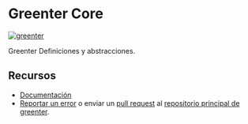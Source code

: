 # Greenter Core

[![greenter](https://greenter.dev/img/greenter_badge.svg)](https://github.com/thegreenter/greenter)

Greenter Definiciones y abstracciones. 

## Recursos
- [Documentación](https://greenter.dev/)
- [Reportar un error](https://github.com/thegreenter/greenter/issues) o enviar un [pull request](https://github.com/thegreenter/greenter/pulls) al [repositorio principal de greenter](https://github.com/thegreenter/greenter).
